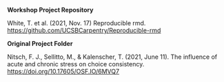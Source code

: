 **Workshop Project Repository**

White, T. et al. (2021, Nov. 17) Reproducible rmd. https://github.com/UCSBCarpentry/Reproducible-rmd


**Original Project Folder**

Nitsch, F. J., Sellitto, M., & Kalenscher, T. (2021, June 11). The influence of acute and chronic stress on choice consistency. https://doi.org/10.17605/OSF.IO/6MVQ7
